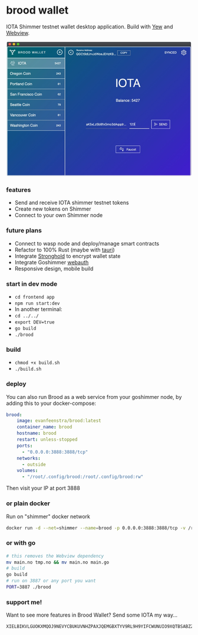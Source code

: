 # brood wallet

IOTA Shimmer testnet wallet desktop application. Build with [Yew](https://github.com/yewstack/yew) and [Webview](https://github.com/webview/webview).

![](https://github.com/Evanfeenstra/brood/blob/master/frontend/img/screenshot.jpg?raw=true)

### features
- Send and receive IOTA shimmer testnet tokens
- Create new tokens on Shimmer
- Connect to your own Shimmer node

### future plans
- Connect to wasp node and deploy/manage smart contracts
- Refactor to 100% Rust (maybe with [tauri](https://github.com/tauri-apps/tauri))
- Integrate [Stronghold](https://github.com/iotaledger/stronghold.rs) to encrypt wallet state
- Integrate Goshimmer [webauth](https://github.com/iotaledger/goshimmer/tree/develop/plugins/webauth)
- Responsive design, mobile build

### start in dev mode

- `cd frontend app`
- `npm run start:dev`
- In another terminal:
- `cd ../../`
- `export DEV=true`
- `go build`
- `./brood`

### build
- `chmod +x build.sh`
- `./build.sh`

### deploy
You can also run Brood as a web service from your goshimmer node, by adding this to your docker-compose:
```yml
brood:
    image: evanfeenstra/brood:latest
    container_name: brood
    hostname: brood
    restart: unless-stopped
    ports:
      - "0.0.0.0:3888:3888/tcp"
    networks:
      - outside
    volumes:
      - "/root/.config/brood:/root/.config/brood:rw"
```
Then visit your IP at port 3888

### or plain docker
Run on "shimmer" docker network
```bash
docker run -d --net=shimmer --name=brood -p 0.0.0.0:3888:3888/tcp -v /root/.config/brood:/root/.config/brood:rw docker.io/evanfeenstra/brood:latest
```

### or with go
```bash
# this removes the Webview dependency
mv main.no tmp.no && mv main.no main.go
# build
go build
# run on 3887 or any port you want
PORT=3887 ./brood
```

### support me!
Want to see more features in Brood Wallet? Send some IOTA my way...
```
XIELBIKVLGUOKXMQOJ9NEVYCBUKUVNHZPAXJQEMGBXTYV9RL9H9YIFCWUNUIO9XQTBSABZZZGUYQNWPJYHRTSXEOZW
```
